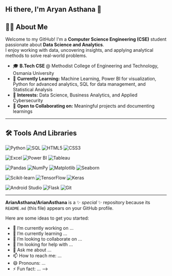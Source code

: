 ## Hi there, I'm Aryan Asthana 👋

## 👨‍🎓 About Me

Welcome to my GitHub! I'm a **Computer Science Engineering (CSE)** student passionate about **Data Science and Analytics**.  
I enjoy working with data, uncovering insights, and applying analytical methods to solve real-world problems.  

- 🎓 **B.Tech CSE** @ Methodist College of Engineering and Technology, Osmania University  
- 🌱 **Currently Learning:** Machine Learning, Power BI for visualization, Python for advanced analytics, SQL for data management, and Statistical Analysis  
- 💼 **Interests:** Data Science, Business Analytics, and Applied Cybersecurity  
- 🤝 **Open to Collaborating on:** Meaningful projects and documenting learnings  


---

## 🛠️ Tools And Libraries

![Python](https://img.shields.io/badge/Python-3776AB?style=for-the-badge&logo=python&logoColor=white) 
![SQL](https://img.shields.io/badge/SQL-336791?style=for-the-badge&logo=postgresql&logoColor=white) 
![HTML5](https://img.shields.io/badge/HTML5-E34F26?style=for-the-badge&logo=html5&logoColor=white) 
![CSS3](https://img.shields.io/badge/CSS3-1572B6?style=for-the-badge&logo=css3&logoColor=white)  

![Excel](https://img.shields.io/badge/Excel-217346?style=for-the-badge&logo=microsoft-excel&logoColor=white) 
![Power BI](https://img.shields.io/badge/Power%20BI-F2C811?style=for-the-badge&logo=powerbi&logoColor=black) 
![Tableau](https://img.shields.io/badge/Tableau-E97627?style=for-the-badge&logo=tableau&logoColor=white) 

![Pandas](https://img.shields.io/badge/Pandas-150458?style=for-the-badge&logo=pandas&logoColor=white) 
![NumPy](https://img.shields.io/badge/NumPy-013243?style=for-the-badge&logo=numpy&logoColor=white) 
![Matplotlib](https://img.shields.io/badge/Matplotlib-11557c?style=for-the-badge&logo=plotly&logoColor=white) 
![Seaborn](https://img.shields.io/badge/Seaborn-3776AB?style=for-the-badge&logo=python&logoColor=white)  

![Scikit-learn](https://img.shields.io/badge/Scikit--learn-F7931E?style=for-the-badge&logo=scikit-learn&logoColor=white) 
![TensorFlow](https://img.shields.io/badge/TensorFlow-FF6F00?style=for-the-badge&logo=tensorflow&logoColor=white) 
![Keras](https://img.shields.io/badge/Keras-D00000?style=for-the-badge&logo=keras&logoColor=white)  

![Android Studio](https://img.shields.io/badge/Android%20Studio-3DDC84?style=for-the-badge&logo=android-studio&logoColor=white) 
![Flask](https://img.shields.io/badge/Flask-000000?style=for-the-badge&logo=flask&logoColor=white) 
![Git](https://img.shields.io/badge/Git-F05032?style=for-the-badge&logo=git&logoColor=white)  


---

**ArianAsthana/ArianAsthana** is a ✨ _special_ ✨ repository because its `README.md` (this file) appears on your GitHub profile.

Here are some ideas to get you started:

- 🔭 I’m currently working on ...
- 🌱 I’m currently learning ...
- 👯 I’m looking to collaborate on ...
- 🤔 I’m looking for help with ...
- 💬 Ask me about ...
- 📫 How to reach me: ...
- 😄 Pronouns: ...
- ⚡ Fun fact: ...
-->
